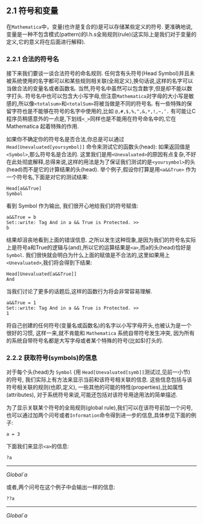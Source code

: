 ## 2.1 符号和变量
在`Mathematica`中，变量(也许是复合的)是可以存储某些定义的符号. 更准确地说, 变量是一种不包含模式(pattern)的l.h.s全局规则(rule)(这实际上是我们对于变量的定义,它的意义将在后面进行解释).

###  2.2.1 合法的符号名
接下来我们要谈一谈合法符号的命名规则. 任何含有头符号(Head Symbol)并且未被系统使用的名字都可以和某些规则相关联(全局定义),换句话说,这样的名字可以当做合法的变量名或者函数名. 当然,符号名中虽然可以包含数字,但是却不能以数字打头. 符号名中也可以包含大小写字母,但注意`Mathematica`对字母的大小写是敏感的,所以像`<totalsum>`和`<totalSum>`将被当做是不同的符号名. 有一些特殊的保留字符也是不能够在符号的名字中使用的,比如 `@,#,$,%,^,&,*,!,~,‘.` 有可能让C程序员稍感意外的一点是,下划线`<_>`同样也是不能用在符号命名中的,它在 Mathematica 起着特殊的作用.

如果你不确定你的符号名是否合法,你总是可以通过 `Head[Unevaluated[yoursymbol]]` 命令来测试它的函数头(head): 如果返回值是`<Symbol>`,那么符号名是合法的. 这里我们是用`<Unevaluated>`的原因有点复杂,不好在此处彻底解释,总得来说,这样的用法是为了保证我们测试的是`<yoursymbol>`的头(head)而不是它的计算结果的头(head). 举个例子,假设你打算是用`<a&&True>` 作为一个符号名,下面是对它的测试结果:
	
	Head[a&&True]
	Symbol
看到 Symbol 作为输出, 我们很开心地给我们的符号赋值:

	a&&True = b
	Set::write: Tag And in a && True is Protected. >> 
	b
结果却沮丧地看到上面的错误信息.
之所以发生这种现象,是因为我们的符号名实际上是符号a和True的逻辑与(and),所以它的运算结果是`<a>`,而a的头(head)恰好是`Symbol`. 我们很快就会明白为什么上面的赋值是不合法的,这里如果用上`<Unevaluated>`,我们将会得到下结果:

	Head[Unevaluated[a&&True]]
	And

当我们讨论了更多的话题后,这样的函数行为将会非常容易理解.


	a&&True = 1
	Set::write: Tag And in a && True is Protected. >> 
	1
	
将自己创建的任何符号(变量名或函数名)的名字以小写字母开头,也被认为是一个很好的习惯, 这样一来,就不肯能和 `Mathematica` 系统自带符号发生冲突, 因为所有的系统自带符号名都是大写字母或者某个特殊的符号(比如$)打头的.



### 2.2.2 获取符号(symbols)的信息
对于每个头(head)为 `Symbol` (用 `Head[Unevaluated[symb]]`测试过,见前一小节) 的符号, 我们实际上有方法来显示当前和该符号相关联的信息. 这些信息包括与该符号相关联的规则(也即,定义), 一些其他的可能的特性(properties),比如属性(attributes), 对于系统符号来说,可能还包括对该符号用途用法的简单描述.

为了显示关联某个符号的全局规则(global rule),我们可以在该符号前加一个问号,也可以通过加两个问号或者`Information`命令得到进一步的信息,具体参见下面的例子:

	a = 3
	
下面我们来显示`<a>`的信息:

	?a
	
---
*Global`a*

或者,两个问号在这个例子中会输出一样的信息:
	
	??a
	
---
*Global`a*



	
	